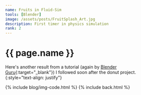 ```yaml
---
name: Fruits in Fluid-Sim
tools: [Blender]
image: /assets/posts/FruitSplash_Art.jpg
description: First timer in physics simulation
rank: 2
---
```


# {{ page.name }}

Here's another result from a tutorial (again by [Blender Guru](https://www.blenderguru.com){:target="_blank"}) I followed soon after the donut project.
{:style="text-align: justify"}

{% include blog/img-code.html %}
{% include back.html %}
